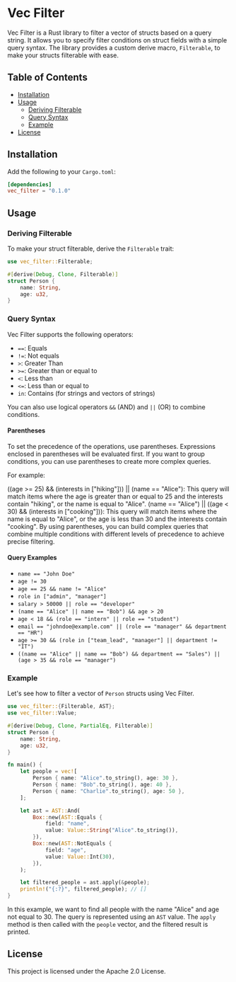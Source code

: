 
# Vec Filter

Vec Filter is a Rust library to filter a vector of structs based on a query string. It allows you to specify filter conditions on struct fields with a simple query syntax. The library provides a custom derive macro, `Filterable`, to make your structs filterable with ease.

## Table of Contents

-   [Installation](https://chat.openai.com/chat?model=gpt-4#installation)
-   [Usage](https://chat.openai.com/chat?model=gpt-4#usage)
    -   [Deriving Filterable](https://chat.openai.com/chat?model=gpt-4#deriving-filterable)
    -   [Query Syntax](https://chat.openai.com/chat?model=gpt-4#query-syntax)
    -   [Example](https://chat.openai.com/chat?model=gpt-4#example)
-   [License](https://chat.openai.com/chat?model=gpt-4#license)

## Installation

Add the following to your `Cargo.toml`:

```toml
[dependencies]
vec_filter = "0.1.0"
```

## Usage

### Deriving Filterable

To make your struct filterable, derive the `Filterable` trait:

```rust
use vec_filter::Filterable;

#[derive(Debug, Clone, Filterable)]
struct Person {
    name: String,
    age: u32,
}
```

### Query Syntax
Vec Filter supports the following operators:

-   `==`: Equals
-   `!=`: Not equals
-   `>`: Greater Than
-   `>=`: Greater than or equal to
-   `<`: Less than
-   `<=`: Less than or equal to
-   `in`: Contains (for strings and vectors of strings)

You can also use logical operators `&&` (AND) and `||` (OR) to combine conditions. 

#### Parentheses
To set the precedence of the operations, use parentheses. Expressions enclosed in parentheses will be evaluated first. If you want to group conditions, you can use parentheses to create more complex queries.

For example:

((age >= 25) && (interests in ["hiking"])) || (name == "Alice"): This query will match items where the age is greater than or equal to 25 and the interests contain "hiking", or the name is equal to "Alice".
(name == "Alice") || ((age < 30) && (interests in ["cooking"])): This query will match items where the name is equal to "Alice", or the age is less than 30 and the interests contain "cooking".
By using parentheses, you can build complex queries that combine multiple conditions with different levels of precedence to achieve precise filtering.

#### Query Examples
* `name == "John Doe"`
* `age != 30`
* `age == 25 && name != "Alice"`
* `role in ["admin", "manager"]`
* `salary > 50000 || role == "developer"`
* `(name == "Alice" || name == "Bob") && age > 20`
* `age < 18 && (role == "intern" || role == "student")`
* `email == "johndoe@example.com" || (role == "manager" && department == "HR")`
* `age >= 30 && (role in ["team_lead", "manager"] || department != "IT")`
* `((name == "Alice" || name == "Bob") && department == "Sales") || (age > 35 && role == "manager")`

### Example

Let's see how to filter a vector of `Person` structs using Vec Filter.

```rust
use vec_filter::{Filterable, AST};
use vec_filter::Value;

#[derive(Debug, Clone, PartialEq, Filterable)]
struct Person {
    name: String,
    age: u32,
}

fn main() {
    let people = vec![
        Person { name: "Alice".to_string(), age: 30 },
        Person { name: "Bob".to_string(), age: 40 },
        Person { name: "Charlie".to_string(), age: 50 },
    ];

    let ast = AST::And(
        Box::new(AST::Equals {
            field: "name",
            value: Value::String("Alice".to_string()),
        }),
        Box::new(AST::NotEquals {
            field: "age",
            value: Value::Int(30),
        }),
    );

    let filtered_people = ast.apply(&people);
    println!("{:?}", filtered_people); // []
}
```

In this example, we want to find all people with the name "Alice" and age not equal to 30. The query is represented using an `AST` value. The `apply` method is then called with the `people` vector, and the filtered result is printed.

## License

This project is licensed under the Apache 2.0 License.